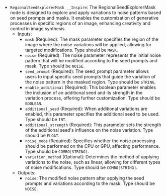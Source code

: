 - `RegionalSeedExplorerMask __Inspire`: The RegionalSeedExplorerMask node is designed to explore and apply variations to noise patterns based on seed prompts and masks. It enables the customization of generative processes in specific regions of an image, enhancing creativity and control in image synthesis.
    - Inputs:
        - `mask` (Required): The mask parameter specifies the region of the image where the noise variations will be applied, allowing for targeted modifications. Type should be `MASK`.
        - `noise` (Required): The noise parameter represents the initial noise pattern that will be modified according to the seed prompts and mask. Type should be `NOISE`.
        - `seed_prompt` (Required): The seed_prompt parameter allows users to input specific seed prompts that guide the variation of the noise pattern in the masked region. Type should be `STRING`.
        - `enable_additional` (Required): This boolean parameter enables the inclusion of an additional seed and its strength in the variation process, offering further customization. Type should be `BOOLEAN`.
        - `additional_seed` (Required): When additional variations are enabled, this parameter specifies the additional seed to be used. Type should be `INT`.
        - `additional_strength` (Required): This parameter sets the strength of the additional seed's influence on the noise variation. Type should be `FLOAT`.
        - `noise_mode` (Required): Specifies whether the noise processing should be performed on the CPU or GPU, affecting performance. Type should be `COMBO[STRING]`.
        - `variation_method` (Optional): Determines the method of applying variations to the noise, such as linear, allowing for different types of noise modifications. Type should be `COMBO[STRING]`.
    - Outputs:
        - `noise`: The modified noise pattern after applying the seed prompts and variations according to the mask. Type should be `NOISE`.

